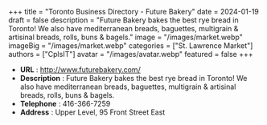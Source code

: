+++
title = "Toronto Business Directory - Future Bakery"
date = 2024-01-19
draft = false
description = "Future Bakery bakes the best rye bread in Toronto! We also have mediterranean breads, baguettes, multigrain & artisinal breads, rolls, buns & bagels."
image = "/images/market.webp"
imageBig = "/images/market.webp"
categories = ["St. Lawrence Market"]
authors = ["CplsIT"]
avatar = "/images/avatar.webp"
featured = false
+++


* **URL** :  http://www.futurebakery.com/
* **Description** : Future Bakery bakes the best rye bread in Toronto! We also have mediterranean breads, baguettes, multigrain & artisinal breads, rolls, buns & bagels.
* **Telephone** : 416-366-7259
* **Address** : Upper Level, 95 Front Street East